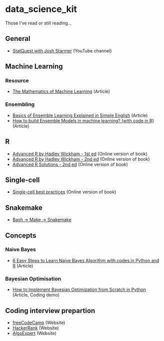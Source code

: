 # data_science_kit 
Those I've read or still reading...

## General ##
  * [StatQuest with Josh Starmer](https://statquest.org/video-index/) (YouTube channel)

## Machine Learning ##

  ### Resource ###
  * [The Mathematics of Machine Learning](https://towardsdatascience.com/the-mathematics-of-machine-learning-894f046c568) (Article)
  
  ### Ensembling ###
  * [Basics of Ensemble Learning Explained in Simple English](https://www.analyticsvidhya.com/blog/2015/08/introduction-ensemble-learning/) (Article)
  * [How to build Ensemble Models in machine learning? (with code in R)](https://www.analyticsvidhya.com/blog/2017/02/introduction-to-ensembling-along-with-implementation-in-r/) (Article)
   
## R ##
  * [Advanced R by Hadley Wickham - 1st ed](http://adv-r.had.co.nz/) (Online version of book) 
  * [Advanced R by Hadley Wickham - 2nd ed](https://adv-r.hadley.nz/) (Online version of book) 
  * [Advanced R Solutions - 2nd ed](https://advanced-r-solutions.rbind.io/) (Online version of book) 

## Single-cell ##
  * [Single-cell best practices](https://www.sc-best-practices.org/preamble.html) (Online version of book) 

## Snakemake ##
  * [Bash -> Make -> Snakemake](https://training.galaxyproject.org/training-material/topics/data-science/tutorials/snakemake/tutorial.html) 
  
## Concepts ##

  ### Naive Bayes ###
  * [6 Easy Steps to Learn Naive Bayes Algorithm with codes in Python and R](https://www.analyticsvidhya.com/blog/2017/09/naive-bayes-explained/?fbclid=IwAR1SOR7dNcJ1XrnPLCYT5ZOgAdcoABme4tiRA7Dg5U-LT6KekjA8IRBkvVU) (Article)

  ### Bayesian Optimisation ###
  * [How to Implement Bayesian Optimization from Scratch in Python](https://machinelearningmastery.com/what-is-bayesian-optimization/) (Article, Coding demo)
 
## Coding interview prepartion ##
  * [freeCodeCamp](https://www.freecodecamp.org/learn/coding-interview-prep/) (Website) 
  * [HackerRank](https://www.hackerrank.com/dashboard) (Website) 
  * [AlgoExpert](https://www.algoexpert.io/questions) (Website) 
